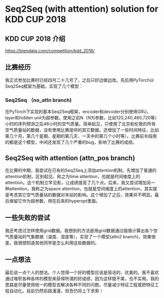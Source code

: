 # Seq2Seq (with attention) solution for KDD CUP 2018

## KDD CUP 2018 介绍

https://biendata.com/competition/kdd_2018/

## 比赛经历
我正式参加比赛时已经四月二十几号了，之后只好边做边改。先后用PyTorch以Seq2Seq框架为基础，实现了几个模型：

### Seq2Seq （no_attn branch)
在PyTorch下实现的基本Seq2Seq框架，encoder和decoder分别使用GRU，layer和hidden unit为超参数。使用之前N（N为参数，比如120,240,480,720等）小时的序列预测之后48小时的空气质量。简单起见，只使用了北京和伦敦的所有空气质量站的数据，没有使用比赛提供的其它数据。还增加了一些时间特征，比如第几个月，第几个星期，星期的第几天，一天中的第几个小时等）。比赛前半段用的都是这个模型，中间还发现了几个严重的bug，影响了比赛的成绩。

## Seq2Seq with attention (attn_pos branch)
在比赛的中期，我尝试在已有的Seq2Seq上添加attention机制。先增加了普通的attention机制，区别起见，称之为time attention，也就是时间维度上的attention。这个机制立竿见影，让成绩提高了几个点。后来，我又尝试增加另一种attention，我称之为space attention，也就是空间维度上的attention，其实就是考虑其它空气质量站的数据对本站的影响。这个增加了之后，效果并不明显。最后保留它作为超参数，用在后来的hyperopt里面。

## 一些失败的尝试
我还考虑过怎样使用grid数据。我想到的方法是用grid数据通过插值计算出各个空气质量站的气象数据（温度、湿度等），实现了一个模型(attn2 branch)，效果很差。我很想知道其他同学是怎么利用这些数据的。

## 一点想法
最后说一点个人的想法。个人觉得一个好的模型应该是简洁的、优美的。我不喜欢通过堆积各种各样的模型来获得所谓的好成绩，因为这样既不美，也不实用。我的思路是尽量使用统一的模型去解决各种不同的问题，尽量减少特征工程或把特征工程自动化。目前仍然前路漫漫，但吾仍将上下求索！



